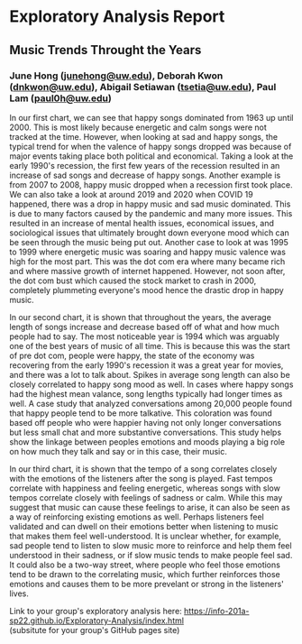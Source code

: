 # Exploratory Analysis Report


## Music Trends Throught the Years
### June Hong (junehong@uw.edu), Deborah Kwon (dnkwon@uw.edu), Abigail Setiawan (tsetia@uw.edu), Paul Lam (paul0h@uw.edu)

In our first chart, we can see that happy songs dominated from 1963 up until 2000. This is most likely because energetic and calm songs were not tracked at the time. However, when looking at sad and happy songs, the typical trend for when the valence of happy songs dropped was because of major events taking place both political and economical. Taking a look at the early 1990's recession, the first few years of the recession resulted in an increase of sad songs and decrease of happy songs. Another example is from 2007 to 2008, happy music dropped when a recession first took place. We can also take a look at around 2019 and 2020 when COVID 19 happened, there was a drop in happy music and sad music dominated. This is due to many factors caused by the pandemic and many more issues. This resulted in an increase of mental health issues, economical issues, and sociological issues that ultimately brought down everyone mood which can be seen through the music being put out. Another case to look at was 1995 to 1999 where energetic music was soaring and happy music valence was high for the most part. This was the dot com era where many became rich and where massive growth of internet happened. However, not soon after, the dot com bust which caused the stock market to crash in 2000, completely plummeting everyone's mood hence the drastic drop in happy music. 

In our second chart, it is shown that throughout the years, the average length of songs increase and decrease based off of what and how much people had to say. The most noticeable year is 1994 which was arguably one of the best years of music of all time. This is because this was the start of pre dot com, people were happy, the state of the economy was recovering from the early 1990's recession it was a great year for movies, and there was a lot to talk about. Spikes in average song length can also be closely correlated to happy song mood as well. In cases where happy songs had the highest mean valance, song lengths typically had longer times as well. A case study that analyzed conversations among 20,000 people found that happy people tend to be more talkative. This coloration was found based off people who were happier having not only longer conversations but less small chat and more substantive conversations. This study helps show the linkage between peoples emotions and moods playing a big role on how much they talk and say or in this case, their music. 

In our third chart, it is shown that the tempo of a song correlates closely with the emotions of the listeners after the song is played. Fast tempos correlate with happiness and feeling energetic, whereas songs with slow tempos correlate closely with feelings of sadness or calm. While this may suggest that music can cause these feelings to arise, it can also be seen as a way of reinforcing existing emotions as well. Perhaps listeners feel validated and can dwell on their emotions better when listening to music that makes them feel well-understood. It is unclear whether, for example, sad people tend to listen to slow music more to reinforce and help them feel understood in their sadness, or if slow music tends to make people feel sad. It could also be a two-way street, where people who feel those emotions tend to be drawn to the correlating music, which further reinforces those emotions and causes them to be more prevelant or strong in the listeners' lives.

Link to your group's exploratory analysis here: https://info-201a-sp22.github.io/Exploratory-Analysis/index.html   
(subsitute for your group's GitHub pages site)
